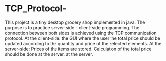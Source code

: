 # TCP_Protocol-
This project is a tiny desktop grocery shop implemented in java. The purpose is to practice server-side - client-side programming. The connection between both sides is achieved using the TCP communication protocol.
At the client-side: the GUI where the user the total price should be updated according to the quantity and price of the selected elements.
At the server-side: Prices of the items are stored. Calculation of the total price should be done at the server. at the server. 

